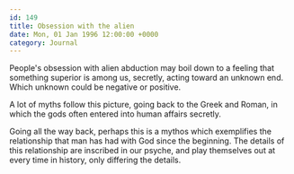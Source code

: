 ```yaml
---
id: 149
title: Obsession with the alien
date: Mon, 01 Jan 1996 12:00:00 +0000
category: Journal
---
```


People's obsession with alien abduction may boil down to a feeling that
something superior is among us, secretly, acting toward an unknown end.
Which unknown could be negative or positive.

A lot of myths follow this picture, going back to the Greek and Roman,
in which the gods often entered into human affairs secretly.

Going all the way back, perhaps this is a mythos which exemplifies the
relationship that man has had with God since the beginning.  The details
of this relationship are inscribed in our psyche, and play themselves
out at every time in history, only differing the details.


